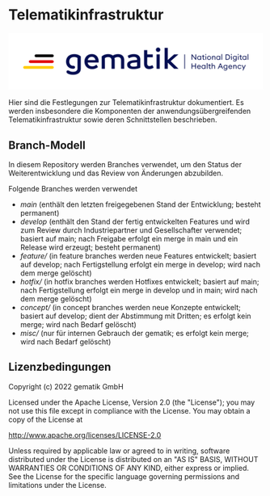 # Telematikinfrastruktur

<img title="gematik Telematikinfrastruktur" alt="gematik Telematikinfrastruktur" src="/images/gematik_logo.svg">

Hier sind die Festlegungen zur Telematikinfrastruktur dokumentiert. Es werden insbesondere die Komponenten der anwendungsübergreifenden Telematikinfrastruktur sowie deren Schnittstellen beschrieben.

## Branch-Modell

In diesem Repository werden Branches verwendet, um den Status der Weiterentwicklung und das Review von Änderungen abzubilden.

Folgende Branches werden verwendet

- *main* (enthält den letzten freigegebenen Stand der Entwicklung; besteht permanent)
- *develop* (enthält den Stand der fertig entwickelten Features und wird zum Review durch Industriepartner und Gesellschafter verwendet; basiert auf main; nach Freigabe erfolgt ein merge in main und ein Release wird erzeugt; besteht permanent)
- *feature/<name>* (in feature branches werden neue Features entwickelt; basiert auf develop; nach Fertigstellung erfolgt ein merge in develop; wird nach dem merge gelöscht)
- *hotfix/<name>* (in hotfix branches werden Hotfixes entwickelt; basiert auf main; nach Fertigstellung erfolgt ein merge in develop und in main; wird nach dem merge gelöscht)
- *concept/<name>* (in concept branches werden neue Konzepte entwickelt; basiert auf develop; dient der Abstimmung mit Dritten; es erfolgt kein merge; wird nach Bedarf gelöscht)
- *misc/<name>* (nur für internen Gebrauch der gematik; es erfolgt kein merge; wird nach Bedarf gelöscht)

## Lizenzbedingungen

Copyright (c) 2022 gematik GmbH

Licensed under the Apache License, Version 2.0 (the "License");
you may not use this file except in compliance with the License.
You may obtain a copy of the License at

http://www.apache.org/licenses/LICENSE-2.0

Unless required by applicable law or agreed to in writing, software
distributed under the License is distributed on an "AS IS" BASIS,
WITHOUT WARRANTIES OR CONDITIONS OF ANY KIND, either express or implied.
See the License for the specific language governing permissions and
limitations under the License.
